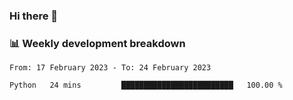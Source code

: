 ### Hi there 👋

### 📊 Weekly development breakdown
<!--START_SECTION:waka-->

```text
From: 17 February 2023 - To: 24 February 2023

Python   24 mins         █████████████████████████   100.00 %
```

<!--END_SECTION:waka-->
